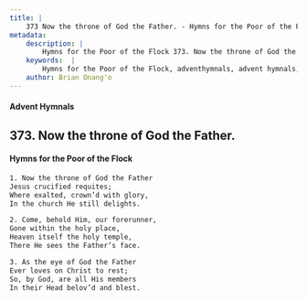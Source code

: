 ```yaml
---
title: |
    373 Now the throne of God the Father. - Hymns for the Poor of the Flock
metadata:
    description: |
        Hymns for the Poor of the Flock 373. Now the throne of God the Father.. Now the throne of God the Father Jesus crucified requites; Where exalted, crown’d with glory, In the church He still delights. 
    keywords:  |
        Hymns for the Poor of the Flock, adventhymnals, advent hymnals, Now the throne of God the Father., Now the throne of God the Father, 
    author: Brian Onang'o
---
```


#### Advent Hymnals
## 373. Now the throne of God the Father.
####  Hymns for the Poor of the Flock

```txt
1. Now the throne of God the Father
Jesus crucified requites;
Where exalted, crown’d with glory,
In the church He still delights.

2. Come, behold Him, our forerunner,
Gone within the holy place,
Heaven itself the holy temple,
There He sees the Father’s face.

3. As the eye of God the Father
Ever loves on Christ to rest;
So, by God, are all His members 
In their Head belov’d and blest.
```